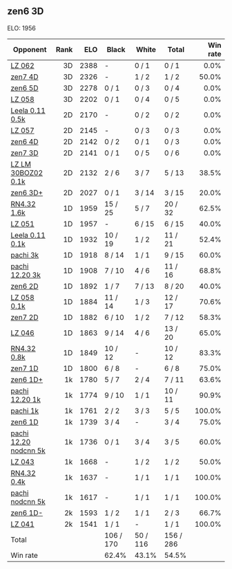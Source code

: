 ## zen6 3D ##

ELO: 1956

Opponent | Rank | ELO | Black | White | Total | Win rate
---------|-----:|----:|-------|-------|-------|-------:
[LZ 062](LZ%20062.md) | 3D | 2388 | - | 0 / 1 | 0 / 1 | 0.0%
[zen7 4D](zen7%204D.md) | 3D | 2326 | - | 1 / 2 | 1 / 2 | 50.0%
[zen6 5D](zen6%205D.md) | 3D | 2278 | 0 / 1 | 0 / 3 | 0 / 4 | 0.0%
[LZ 058](LZ%20058.md) | 3D | 2202 | 0 / 1 | 0 / 4 | 0 / 5 | 0.0%
[Leela 0.11 0.5k](Leela%200.11%200.5k.md) | 2D | 2170 | - | 0 / 2 | 0 / 2 | 0.0%
[LZ 057](LZ%20057.md) | 2D | 2145 | - | 0 / 3 | 0 / 3 | 0.0%
[zen6 4D](zen6%204D.md) | 2D | 2142 | 0 / 2 | 0 / 1 | 0 / 3 | 0.0%
[zen7 3D](zen7%203D.md) | 2D | 2141 | 0 / 1 | 0 / 5 | 0 / 6 | 0.0%
[LZ LM 30BOZ02 0.1k](LZ%20LM%2030BOZ02%200.1k.md) | 2D | 2132 | 2 / 6 | 3 / 7 | 5 / 13 | 38.5%
[zen6 3D+](zen6%203D+.md) | 2D | 2027 | 0 / 1 | 3 / 14 | 3 / 15 | 20.0%
[RN4.32 1.6k](RN4.32%201.6k.md) | 1D | 1959 | 15 / 25 | 5 / 7 | 20 / 32 | 62.5%
[LZ 051](LZ%20051.md) | 1D | 1957 | - | 6 / 15 | 6 / 15 | 40.0%
[Leela 0.11 0.1k](Leela%200.11%200.1k.md) | 1D | 1932 | 10 / 19 | 1 / 2 | 11 / 21 | 52.4%
[pachi 3k](pachi%203k.md) | 1D | 1918 | 8 / 14 | 1 / 1 | 9 / 15 | 60.0%
[pachi 12.20 3k](pachi%2012.20%203k.md) | 1D | 1908 | 7 / 10 | 4 / 6 | 11 / 16 | 68.8%
[zen6 2D](zen6%202D.md) | 1D | 1892 | 1 / 7 | 7 / 13 | 8 / 20 | 40.0%
[LZ 058 0.1k](LZ%20058%200.1k.md) | 1D | 1884 | 11 / 14 | 1 / 3 | 12 / 17 | 70.6%
[zen7 2D](zen7%202D.md) | 1D | 1882 | 6 / 10 | 1 / 2 | 7 / 12 | 58.3%
[LZ 046](LZ%20046.md) | 1D | 1863 | 9 / 14 | 4 / 6 | 13 / 20 | 65.0%
[RN4.32 0.8k](RN4.32%200.8k.md) | 1D | 1849 | 10 / 12 | - | 10 / 12 | 83.3%
[zen7 1D](zen7%201D.md) | 1D | 1800 | 6 / 8 | - | 6 / 8 | 75.0%
[zen6 1D+](zen6%201D+.md) | 1k | 1780 | 5 / 7 | 2 / 4 | 7 / 11 | 63.6%
[pachi 12.20 1k](pachi%2012.20%201k.md) | 1k | 1774 | 9 / 10 | 1 / 1 | 10 / 11 | 90.9%
[pachi 1k](pachi%201k.md) | 1k | 1761 | 2 / 2 | 3 / 3 | 5 / 5 | 100.0%
[zen6 1D](zen6%201D.md) | 1k | 1739 | 3 / 4 | - | 3 / 4 | 75.0%
[pachi 12.20 nodcnn 5k](pachi%2012.20%20nodcnn%205k.md) | 1k | 1736 | 0 / 1 | 3 / 4 | 3 / 5 | 60.0%
[LZ 043](LZ%20043.md) | 1k | 1668 | - | 1 / 2 | 1 / 2 | 50.0%
[RN4.32 0.4k](RN4.32%200.4k.md) | 1k | 1637 | - | 1 / 1 | 1 / 1 | 100.0%
[pachi nodcnn 5k](pachi%20nodcnn%205k.md) | 1k | 1617 | - | 1 / 1 | 1 / 1 | 100.0%
[zen6 1D-](zen6%201D-.md) | 2k | 1593 | 1 / 2 | 1 / 1 | 2 / 3 | 66.7%
[LZ 041](LZ%20041.md) | 2k | 1541 | 1 / 1 | - | 1 / 1 | 100.0%
Total | | | 106 / 170 | 50 / 116 | 156 / 286 | 
Win rate| | | 62.4% | 43.1% | 54.5% | 
